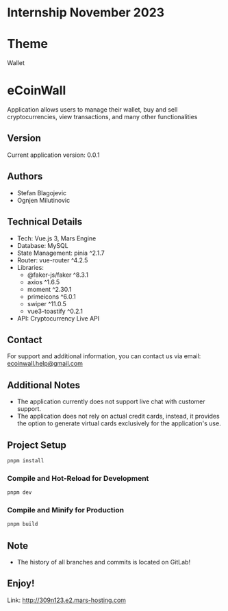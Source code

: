 # Internship November 2023

# Theme
Wallet

# eCoinWall
Application allows users to manage their wallet, buy and sell cryptocurrencies, view transactions, and many other functionalities

## Version
Current application version: 0.0.1

## Authors
- Stefan Blagojevic
- Ognjen Milutinovic

## Technical Details
- Tech: Vue.js 3, Mars Engine
- Database: MySQL
- State Management: pinia ^2.1.7
- Router: vue-router ^4.2.5
- Libraries: 
    - @faker-js/faker ^8.3.1
    - axios ^1.6.5
    - moment ^2.30.1
    - primeicons ^6.0.1
    - swiper ^11.0.5
    - vue3-toastify ^0.2.1
- API: Cryptocurrency Live API


## Contact
For support and additional information, you can contact us via email: ecoinwall.help@gmail.com

## Additional Notes
- The application currently does not support live chat with customer support.
- The application does not rely on actual credit cards, 
  instead, it provides the option to generate virtual cards exclusively for the application's use.

## Project Setup

```sh
pnpm install
```

### Compile and Hot-Reload for Development

```sh
pnpm dev
```

### Compile and Minify for Production

```sh
pnpm build
```

## Note
- The history of all branches and commits is located on GitLab!

## Enjoy!
Link: http://309n123.e2.mars-hosting.com
